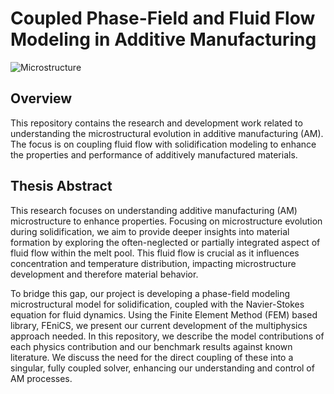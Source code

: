 # Coupled Phase-Field and Fluid Flow Modeling in Additive Manufacturing

![Microstructure](microstructure.jpg)

## Overview

This repository contains the research and development work related to understanding the microstructural evolution in additive manufacturing (AM). The focus is on coupling fluid flow with solidification modeling to enhance the properties and performance of additively manufactured materials.

## Thesis Abstract

This research focuses on understanding additive manufacturing (AM) microstructure to enhance properties. Focusing on microstructure evolution during solidification, we aim to provide deeper insights into material formation by exploring the often-neglected or partially integrated aspect of fluid flow within the melt pool. This fluid flow is crucial as it influences concentration and temperature distribution, impacting microstructure development and therefore material behavior.

To bridge this gap, our project is developing a phase-field modeling microstructural model for solidification, coupled with the Navier-Stokes equation for fluid dynamics. Using the Finite Element Method (FEM) based library, FEniCS, we present our current development of the multiphysics approach needed. In this repository, we describe the model contributions of each physics contribution and our benchmark results against known literature. We discuss the need for the direct coupling of these into a singular, fully coupled solver, enhancing our understanding and control of AM processes.
